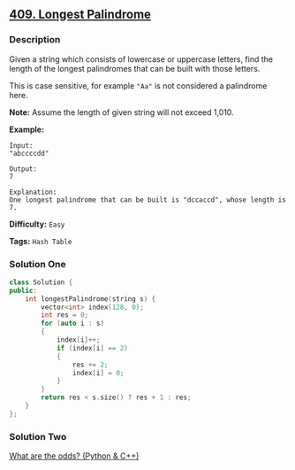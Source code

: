 ## [409. Longest Palindrome](https://leetcode.com/problems/longest-palindrome/tabs/description)

### Description

Given a string which consists of lowercase or uppercase letters, find the length of the longest palindromes that can be built with those letters.

This is case sensitive, for example `"Aa"` is not considered a palindrome here.

**Note:**
Assume the length of given string will not exceed 1,010.

**Example:**

```
Input:
"abccccdd"

Output:
7

Explanation:
One longest palindrome that can be built is "dccaccd", whose length is 7.
```

**Difficulty:** `Easy`

**Tags:** `Hash Table`

### Solution One

```c++
class Solution {
public:
    int longestPalindrome(string s) {
        vector<int> index(128, 0);
        int res = 0;
        for (auto i : s)
        {
            index[i]++;
            if (index[i] == 2)
            {
                res += 2;
                index[i] = 0;
            }
        }
        return res < s.size() ? res + 1 : res;
    }
};
```

### Solution Two

[What are the odds? (Python & C++)](https://discuss.leetcode.com/topic/61338/what-are-the-odds-python-c)

